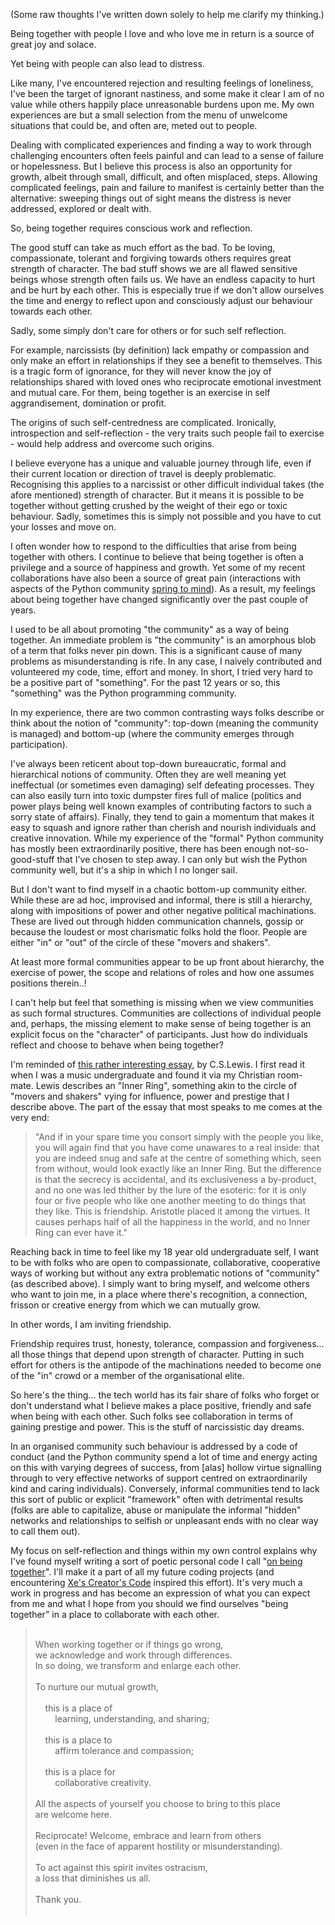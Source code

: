 <!--
.. title: On Being Together
.. slug: on-being-together
.. date: 2020-08-21 17:45:00 UTC+01:00
.. tags: 
.. category: 
.. link: 
.. description: 
.. type: text
.. author: Nicholas H.Tollervey
-->

(Some raw thoughts I've written down solely to help me clarify my thinking.)

Being together with people I love and who love me in return is a source of
great joy and solace.

Yet being with people can also lead to distress.

Like many, I've encountered rejection and resulting feelings of loneliness,
I've been the target of ignorant nastiness, and some make it clear I am of no
value while others happily place unreasonable burdens upon me. My own
experiences are but a small selection from the menu of unwelcome situations
that could be, and often are, meted out to people.

Dealing with complicated experiences and finding a way to work through
challenging encounters often feels painful and can lead to a sense of failure
or hopelessness. But I believe this process is also an opportunity for growth,
albeit through small, difficult, and often misplaced, steps. Allowing
complicated feelings, pain and failure to manifest is certainly better than the
alternative: sweeping things out of sight means the distress is never
addressed, explored or dealt with.

So, being together requires conscious work and reflection.

The good stuff can take as much effort as the bad. To be loving, compassionate,
tolerant and forgiving towards others requires great strength of character. The
bad stuff shows we are all flawed sensitive beings whose strength often fails
us. We have an endless capacity to hurt and be hurt by each other. This is
especially true if we don't allow ourselves the time and energy to reflect upon
and consciously adjust our behaviour towards each other.

Sadly, some simply don't care for others or for such self reflection.

For example, narcissists (by definition) lack empathy or compassion and only
make an effort in relationships if they see a benefit to themselves. This is a
tragic form of ignorance, for they will never know the joy of relationships
shared with loved ones who reciprocate emotional investment and mutual care.
For them, being together is an exercise in self aggrandisement, domination or
profit.

The origins of such self-centredness are complicated. Ironically, introspection
and self-reflection - the very traits such people fail to exercise - would help
address and overcome such origins.

I believe everyone has a unique and valuable journey through life, even if
their current location or direction of travel is deeply problematic.
Recognising this applies to a narcissist or other difficult individual takes
(the afore mentioned) strength of character. But it means it is possible to be
together without getting crushed by the weight of their ego or toxic behaviour.
Sadly, sometimes this is simply not possible and you have to cut your losses
and move on.

I often wonder how to respond to the difficulties that arise from being
together with others. I continue to believe that being together is often a
privilege and a source of happiness and growth. Yet some of my recent
collaborations have also been a source of great pain (interactions with aspects
of the Python community
[spring to mind](https://ntoll.org/article/compassion/)). As a result, my
feelings about being together have changed significantly over the past
couple of years. 

I used to be all about promoting "the community" as a way of being together.
An immediate problem is "the community" is an amorphous blob of a term that
folks never pin down. This is a significant cause of many problems as
misunderstanding is rife. In any case, I naively contributed and volunteered my
code, time, effort and money. In short, I tried very hard to be a positive part
of "something". For the past 12 years or so, this "something" was the Python
programming community.

In my experience, there are two common contrasting ways folks describe or
think about the notion of "community": top-down (meaning the community is
managed) and bottom-up (where the community emerges through participation). 

I've always been reticent about top-down bureaucratic, formal and
hierarchical notions of community. Often they are well meaning yet ineffectual
(or sometimes even damaging) self defeating processes. They can also easily
turn into toxic dumpster fires full of malice (politics and power plays being
well known examples of contributing factors to such a sorry state of affairs).
Finally, they tend to gain a momentum that makes it easy to squash and ignore
rather than cherish and nourish individuals and creative innovation. While
my experience of the "formal" Python community has mostly been extraordinarily
positive, there has been enough not-so-good-stuff that I've chosen to step
away. I can only but wish the Python community well, but it's a ship in which I
no longer sail.

But I don't want to find myself in a chaotic bottom-up community either.
While these are ad hoc, improvised and informal, there is still a hierarchy,
along with impositions of power and other negative political machinations.
These are lived out through hidden communication channels, gossip or because
the loudest or most charismatic folks hold the floor. People are either "in"
or "out" of the circle of these "movers and shakers".

At least more formal communities appear to be up front about hierarchy, the
exercise of power, the scope and relations of roles and how one assumes
positions therein..!

I can't help but feel that something is missing when we view communities as
such formal structures. Communities are collections of individual people and,
perhaps, the missing element to make sense of being together is an explicit
focus on the "character" of participants. Just how do individuals reflect and
choose to behave when being together?

I'm reminded of [this rather interesting essay](https://www.lewissociety.org/innerring/),
by C.S.Lewis. I first read it when I was a music undergraduate and found it via
my Christian room-mate. Lewis describes an "Inner Ring", something akin to the
circle of "movers and shakers" vying for influence, power and prestige that I
describe above. The part of the essay that most speaks to me comes at the very
end:

> "And if in your spare time you consort simply with the people you like, you
> will again find that you have come unawares to a real inside: that you are
> indeed snug and safe at the centre of something which, seen from without,
> would look exactly like an Inner Ring. But the difference is that the secrecy
> is accidental, and its exclusiveness a by-product, and no one was led thither
> by the lure of the esoteric: for it is only four or five people who like one
> another meeting to do things that they like. This is friendship. Aristotle
> placed it among the virtues. It causes perhaps half of all the happiness in
> the world, and no Inner Ring can ever have it."

Reaching back in time to feel like my 18 year old undergraduate self, I want to
be with folks who are open to compassionate, collaborative, cooperative
ways of working but without any extra problematic notions of "community" (as
described above). I simply want to bring myself, and welcome others who want to
join me, in a place where there's recognition, a connection, frisson or
creative energy from which we can mutually grow.

In other words, I am inviting friendship.

Friendship requires trust, honesty, tolerance, compassion and forgiveness...
all those things that depend upon strength of character. Putting in such effort
for others is the antipode of the machinations needed to become one of the "in"
crowd or a member of the organisational elite.

So here's the thing... the tech world has its fair share of folks who forget or
don't understand what I believe makes a place positive, friendly and safe when
being with each other. Such folks see collaboration in terms of gaining
prestige and power. This is the stuff of narcissistic day dreams.

In an organised community such behaviour is addressed by a code of conduct (and
the Python community spend a lot of time and energy acting on this with varying
degrees of success, from [alas] hollow virtue signalling through to very
effective networks of support centred on extraordinarily kind and caring
individuals). Conversely, informal communities tend to lack this sort of
public or explicit "framework" often with detrimental results (folks are able
to capitalize, abuse or manipulate the informal "hidden" networks and
relationships to selfish or unpleasant ends with no clear way to call them
out).

My focus on self-reflection and things within my own control explains why I've
found myself writing a sort of poetic personal code I call
"[on being together](https://github.com/ntoll/being_together)".
I'll make it a part of all my future coding projects (and encountering
[Xe's Creator's Code](https://github.com/Xe/creators-code)
inspired this effort). It's very much a work in progress and has become an
expression of what you can expect from me and what I hope from you should we
find ourselves "being together" in a place to collaborate with each other.

<blockquote>
<br/>
When working together or if things go wrong,<br/>
we acknowledge and work through differences.<br/>
In so doing, we transform and enlarge each other.<br/>
<br/>
To nurture our mutual growth,<br/>
<br/>
&nbsp;&nbsp;&nbsp;&nbsp;this is a place of<br/>
&nbsp;&nbsp;&nbsp;&nbsp;&nbsp;&nbsp;&nbsp;&nbsp;learning, understanding, and sharing;<br/>
<br/>
&nbsp;&nbsp;&nbsp;&nbsp;this is a place to<br/>
&nbsp;&nbsp;&nbsp;&nbsp;&nbsp;&nbsp;&nbsp;&nbsp;affirm tolerance and compassion;<br/>
<br/>
&nbsp;&nbsp;&nbsp;&nbsp;this is a place for<br/>
&nbsp;&nbsp;&nbsp;&nbsp;&nbsp;&nbsp;&nbsp;&nbsp;collaborative creativity.<br/>
<br/>
All the aspects of yourself you choose to bring to this place<br/>
are welcome here.<br/>
<br/>
Reciprocate! Welcome, embrace and learn from others<br/>
(even in the face of apparent hostility or misunderstanding).<br/>
<br/>
To act against this spirit invites ostracism,<br/>
a loss that diminishes us all.<br/>
<br/>
Thank you.<br/><br/>
</blockquote>
